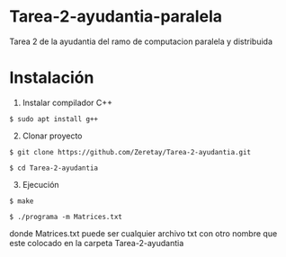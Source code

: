 # Tarea-2-ayudantia-paralela

Tarea 2 de la ayudantia del ramo de computacion paralela y distribuida

# Instalación

1. Instalar compilador C++

```$ sudo apt install g++```

2. Clonar proyecto

```$ git clone https://github.com/Zeretay/Tarea-2-ayudantia.git```

```$ cd Tarea-2-ayudantia```

3. Ejecución

```$ make```

```$ ./programa -m Matrices.txt```

donde Matrices.txt puede ser cualquier archivo txt con otro nombre que este colocado en la carpeta Tarea-2-ayudantia
